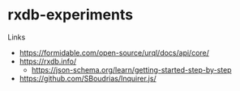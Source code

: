 # rxdb-experiments

Links
- https://formidable.com/open-source/urql/docs/api/core/
- https://rxdb.info/
  - https://json-schema.org/learn/getting-started-step-by-step
- https://github.com/SBoudrias/Inquirer.js/
